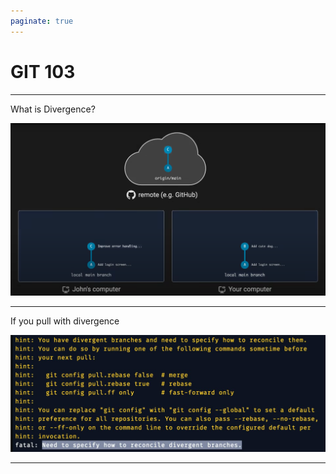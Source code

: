 ```yaml
---
paginate: true
---
```


# GIT 103

---

What is Divergence?

![h:500](../../../../assets/2025-09-29-12-59-51.png)

---

If you pull with divergence

![w:900](assets/git-pull-rebase-error.png)

---
